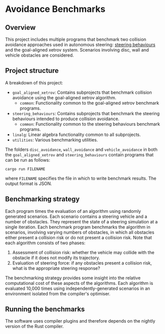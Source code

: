 # Avoidance Benchmarks

## Overview

This project includes multiple programs that benchmark two collision avoidance approaches used in autonomous steering: [steering behaviours](http://www.red3d.com/cwr/steer/gdc99/) and the goal-aligned xetrov system. Scenarios involving disc, wall and vehicle obstacles are considered.

## Project structure

A breakdown of this project:

- `goal_aligned_xetrov`: Contains subprojects that benchmark collision avoidance using the goal-aligned xetrov algorithm.
    - `common`: Functionality common to the goal-aligned xetrov benchmark programs.
- `steering_behaviours`: Contains subprojects that benchmark the steering behaviours intended to produce collision avoidance.
    - `common`: Functionality common to the steering behaviours benchmark programs.
- `linalg`: Linear algebra functionality common to all subprojects.
- `utilities`: Various benchmarking utilities.

The folders `disc_avoidance`, `wall_avoidance` and `vehicle_avoidance` in both the `goal_aligned_xetrov` and `steering_behaviours` contain programs that can be run as follows:
```
cargo run FILENAME
```
where `FILENAME` specifies the file in which to write benchmark results. The output format is JSON.

## Benchmarking strategy

Each program times the evaluation of an algorithm using randomly generated scenarios. Each scenario contains a steering vehicle and a number of obstacles. They represent the state of a steering simulation at a single iteration. Each benchmark program benchmarks the algorithm in scenarios, involving varying numbers of obstacles, in which all obstacles either present a collision risk or do not present a collision risk. Note that each algorithm consists of two phases:

1. Assessment of collision risk: whether the vehicle may collide with the obstacle if it does not modify its trajectory.
2. Evaluation of steering force: if any obstacles present a collision risk, what is the appropriate steering response?

The benchmarking strategy provides some insight into the relative computational cost of these aspects of the algorithms. Each algorithm is evaluated 10,000 times using independently-generated scenarios in an environment isolated from the compiler's optimiser.

## Running the benchmarks

The software uses compiler plugins and therefore depends on the nightly version of the Rust compiler.
